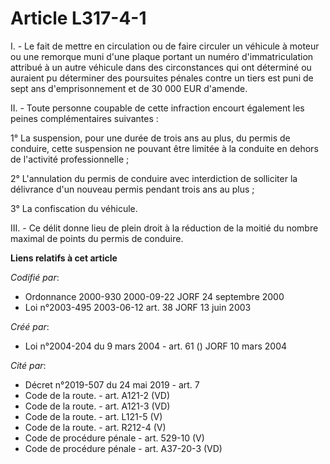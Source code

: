 # Article L317-4-1

I. - Le fait de mettre en circulation ou de faire circuler un véhicule à moteur ou une remorque muni d'une plaque portant un
numéro d'immatriculation attribué à un autre véhicule dans des circonstances qui ont déterminé ou auraient pu déterminer des
poursuites pénales contre un tiers est puni de sept ans d'emprisonnement et de 30 000 EUR d'amende.

II. - Toute personne coupable de cette infraction encourt également les peines complémentaires suivantes :

1° La suspension, pour une durée de trois ans au plus, du permis de conduire, cette suspension ne pouvant être limitée à la
conduite en dehors de l'activité professionnelle ;

2° L'annulation du permis de conduire avec interdiction de solliciter la délivrance d'un nouveau permis pendant trois ans au
plus ;

3° La confiscation du véhicule.

III. - Ce délit donne lieu de plein droit à la réduction de la moitié du nombre maximal de points du permis de conduire.

**Liens relatifs à cet article**

_Codifié par_:

  - Ordonnance 2000-930 2000-09-22 JORF 24 septembre 2000
  - Loi n°2003-495 2003-06-12 art. 38 JORF 13 juin 2003

_Créé par_:

  - Loi n°2004-204 du 9 mars 2004 - art. 61 () JORF 10 mars 2004

_Cité par_:

  - Décret n°2019-507 du 24 mai 2019 - art. 7
  - Code de la route. - art. A121-2 (VD)
  - Code de la route. - art. A121-3 (VD)
  - Code de la route. - art. L121-5 (V)
  - Code de la route. - art. R212-4 (V)
  - Code de procédure pénale - art. 529-10 (V)
  - Code de procédure pénale - art. A37-20-3 (VD)
